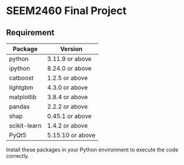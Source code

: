# SEEM2460 Final Project
## Requirement
| Package      | Version          |
|--------------|------------------|
| python       | 3.11.9 or above  |
| ipython      | 8.24.0 or above  | 
| catboost     | 1.2.5 or above   |
| lightgbm     | 4.3.0 or above   |
| matplotlib   | 3.8.4 or above   |
| pandas       | 2.2.2 or above   |
| shap         | 0.45.1 or above  |
| scikit-learn | 1.4.2 or above   |
| PyQt5        | 5.15.10 or above |

Install these packages in your Python environment to execute the code correctly.


